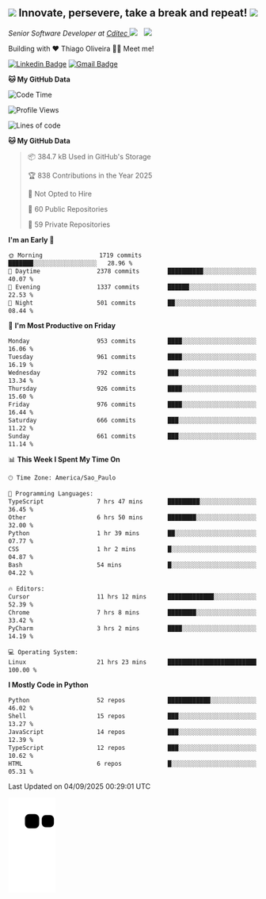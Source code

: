 <h2><img src="https://emojis.slackmojis.com/emojis/images/1531849430/4246/blob-sunglasses.gif?1531849430" width="30"/> Innovate, persevere, take a break and repeat! <img src="https://media.giphy.com/media/12oufCB0MyZ1Go/giphy.gif" width="50"></h2>
<img align='right' src="https://media.giphy.com/media/M9gbBd9nbDrOTu1Mqx/giphy.gif" width="230">
<p><em>Senior Software Developer at <a href="https://www.cditec.com.br/">Cditec
</a><img src="https://media.giphy.com/media/WUlplcMpOCEmTGBtBW/giphy.gif" width="30"> 
</em></p>



Building with ❤️ Thiago Oliveira 👋🏽 Meet me!

[![Linkedin Badge](https://img.shields.io/badge/-Thiago-blue?style=flat-square&logo=Linkedin&logoColor=white&link=https://www.linkedin.com/in/tgmarinho/)](https://www.linkedin.com/in/thiagoceconelo/) 
[![Gmail Badge](https://img.shields.io/badge/-thiceconelo@gmail.com-c14438?style=flat-square&logo=Gmail&logoColor=white&link=mailto:thiceconelo@gmail.com)](mailto:thiceconelo@gmail.com)

</em></p>

<!-- <span style="height ">
![Anurag's GitHub stats](https://github-readme-stats.vercel.app/api?username=arthurspk&show_icons=true&theme=tokyonight)
</span> -->

**🐱 My GitHub Data** 
<!--START_SECTION:waka-->
![Code Time](http://img.shields.io/badge/Code%20Time-3%2C615%20hrs%2016%20mins-blue)

![Profile Views](http://img.shields.io/badge/Profile%20Views-12-blue)

![Lines of code](https://img.shields.io/badge/From%20Hello%20World%20I%27ve%20Written-10.5%20million%20lines%20of%20code-blue)

**🐱 My GitHub Data** 

> 📦 384.7 kB Used in GitHub's Storage 
 > 
> 🏆 838 Contributions in the Year 2025
 > 
> 🚫 Not Opted to Hire
 > 
> 📜 60 Public Repositories 
 > 
> 🔑 59 Private Repositories 
 > 
**I'm an Early 🐤** 

```text
🌞 Morning                1719 commits        ███████░░░░░░░░░░░░░░░░░░   28.96 % 
🌆 Daytime                2378 commits        ██████████░░░░░░░░░░░░░░░   40.07 % 
🌃 Evening                1337 commits        ██████░░░░░░░░░░░░░░░░░░░   22.53 % 
🌙 Night                  501 commits         ██░░░░░░░░░░░░░░░░░░░░░░░   08.44 % 
```
📅 **I'm Most Productive on Friday** 

```text
Monday                   953 commits         ████░░░░░░░░░░░░░░░░░░░░░   16.06 % 
Tuesday                  961 commits         ████░░░░░░░░░░░░░░░░░░░░░   16.19 % 
Wednesday                792 commits         ███░░░░░░░░░░░░░░░░░░░░░░   13.34 % 
Thursday                 926 commits         ████░░░░░░░░░░░░░░░░░░░░░   15.60 % 
Friday                   976 commits         ████░░░░░░░░░░░░░░░░░░░░░   16.44 % 
Saturday                 666 commits         ███░░░░░░░░░░░░░░░░░░░░░░   11.22 % 
Sunday                   661 commits         ███░░░░░░░░░░░░░░░░░░░░░░   11.14 % 
```


📊 **This Week I Spent My Time On** 

```text
🕑︎ Time Zone: America/Sao_Paulo

💬 Programming Languages: 
TypeScript               7 hrs 47 mins       █████████░░░░░░░░░░░░░░░░   36.45 % 
Other                    6 hrs 50 mins       ████████░░░░░░░░░░░░░░░░░   32.00 % 
Python                   1 hr 39 mins        ██░░░░░░░░░░░░░░░░░░░░░░░   07.77 % 
CSS                      1 hr 2 mins         █░░░░░░░░░░░░░░░░░░░░░░░░   04.87 % 
Bash                     54 mins             █░░░░░░░░░░░░░░░░░░░░░░░░   04.22 % 

🔥 Editors: 
Cursor                   11 hrs 12 mins      █████████████░░░░░░░░░░░░   52.39 % 
Chrome                   7 hrs 8 mins        ████████░░░░░░░░░░░░░░░░░   33.42 % 
PyCharm                  3 hrs 2 mins        ████░░░░░░░░░░░░░░░░░░░░░   14.19 % 

💻 Operating System: 
Linux                    21 hrs 23 mins      █████████████████████████   100.00 % 
```

**I Mostly Code in Python** 

```text
Python                   52 repos            ████████████░░░░░░░░░░░░░   46.02 % 
Shell                    15 repos            ███░░░░░░░░░░░░░░░░░░░░░░   13.27 % 
JavaScript               14 repos            ███░░░░░░░░░░░░░░░░░░░░░░   12.39 % 
TypeScript               12 repos            ███░░░░░░░░░░░░░░░░░░░░░░   10.62 % 
HTML                     6 repos             █░░░░░░░░░░░░░░░░░░░░░░░░   05.31 % 
```




 Last Updated on 04/09/2025 00:29:01 UTC
<!--END_SECTION:waka-->

![Snake animation](https://github.com/rafaballerini/rafaballerini/blob/output/github-contribution-grid-snake.svg)


<!---
ceconelo/ceconelo is a ✨ special ✨ repository because its `README.md` (this file) appears on your GitHub profile.
You can click the Preview link to take a look at your changes.
--->

